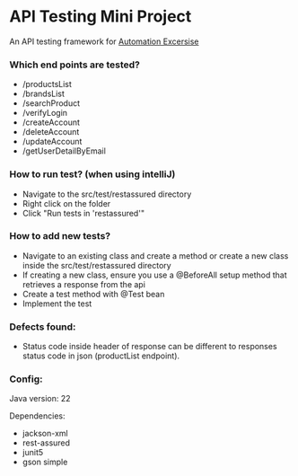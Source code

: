 # API Testing Mini Project

An API testing framework for [Automation Excersise](https://automationexercise.com/api/)

### Which end points are tested?
- /productsList
- /brandsList
- /searchProduct
- /verifyLogin
- /createAccount
- /deleteAccount
- /updateAccount
- /getUserDetailByEmail

### How to run test? (when using intelliJ)
- Navigate to the src/test/restassured directory
- Right click on the folder
- Click "Run tests in 'restassured'"

### How to add new tests?
- Navigate to an existing class and create a method or create a new class inside the src/test/restassured directory
- If creating a new class, ensure you use a @BeforeAll setup method that retrieves a response from the api
- Create a test method with @Test bean
- Implement the test

### Defects found:
- Status code inside header of response can be different to responses status code in json (productList endpoint).

### Config:
Java version: 22

Dependencies: 
- jackson-xml
- rest-assured
- junit5
- gson simple
